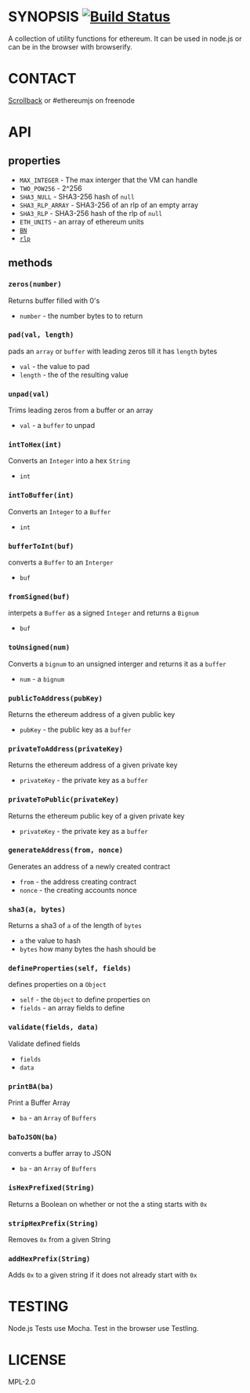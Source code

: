 # SYNOPSIS [![Build Status](https://travis-ci.org/ethereum/ethereumjs-util.svg)](https://travis-ci.org/ethereum/ethereumjs-util)
A collection of utility functions for ethereum. It can be used in node.js or can be in the browser with browserify.

# CONTACT
 [Scrollback](https://scrollback.io/ethereumjs/all/all-messages) or #ethereumjs on freenode

# API
## properties
 - `MAX_INTEGER`  - The max interger that the VM can handle
 -  `TWO_POW256` - 2^256
 -  `SHA3_NULL` - SHA3-256 hash of `null`
 -  `SHA3_RLP_ARRAY` - SHA3-256 of an rlp of an empty array
 -  `SHA3_RLP` - SHA3-256 hash of the rlp of `null`
 -  `ETH_UNITS` - an array of ethereum units
 -  [`BN`](https://github.com/indutny/bn.js)
 -  [`rlp`](https://github.com/wanderer/rlp)

## methods 
### `zeros(number)`
Returns buffer filled with 0's
- `number` - the number bytes to to return

### `pad(val, length)`
pads an `array` or `buffer` with leading zeros till it has `length` bytes
- `val`  - the value to pad
- `length` - the of the resulting value

### `unpad(val)`
Trims leading zeros from a buffer or an array
- `val` - a `buffer` to unpad

### `intToHex(int)`
Converts an `Integer` into a hex `String`
- `int`

### `intToBuffer(int)`
Converts an `Integer` to a `Buffer`
- `int`

### `bufferToInt(buf)`
converts a `Buffer` to an `Interger`
- `buf`

### `fromSigned(buf)`
interpets a `Buffer` as a signed `Integer` and returns a `Bignum`
- `buf`

### `toUnsigned(num)`
Converts a `bignum` to an unsigned interger and returns it as a `buffer`
- `num` - a `bignum`

### `publicToAddress(pubKey)`
Returns the ethereum address of a given public key
- `pubKey` - the public key as a `buffer`

### `privateToAddress(privateKey)`
Returns the ethereum address of a given private key
- `privateKey` - the private key as a `buffer`

### `privateToPublic(privateKey)`
Returns the ethereum public key of a given private key
- `privateKey` - the private key as a `buffer`

### `generateAddress(from, nonce)` 
Generates an address of a newly created contract
- `from` - the address creating contract
- `nonce` - the creating accounts nonce

### `sha3(a, bytes)`  
Returns a sha3 of `a` of the length of `bytes`
- `a` the value to hash
- `bytes` how many bytes the hash should be

### `defineProperties(self, fields)`
defines properties on a `Object`
- `self` - the `Object` to define properties on
- `fields` - an array fields to define

### `validate(fields, data)`
Validate defined fields
- `fields`
- `data`

### `printBA(ba)`
Print a Buffer Array
- `ba` - an `Array` of `Buffers`

### `baToJSON(ba)`
converts a buffer array to JSON
- `ba` - an `Array` of `Buffers`

### `isHexPrefixed(String)`
Returns a Boolean on whether or not the a sting starts with `0x`

### `stripHexPrefix(String)`
Removes `0x` from a given String

### `addHexPrefix(String)`
Adds `0x` to a given string if it does not already start with `0x`

# TESTING
Node.js Tests use Mocha. Test in the browser use Testling.

# LICENSE
MPL-2.0
